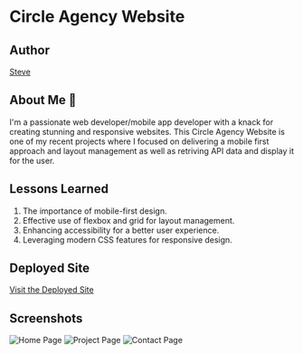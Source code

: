 # Circle Agency Website

## Author
[Steve](https://github.com/SwaeZi)

## About Me 👋
I'm a passionate web developer/mobile app developer with a knack for creating stunning and responsive websites. This Circle Agency Website is one of my recent projects where I focused on delivering a mobile first approach and layout management as well as retriving API data and display it for the user.

## Lessons Learned
1. The importance of mobile-first design.
2. Effective use of flexbox and grid for layout management.
3. Enhancing accessibility for a better user experience.
4. Leveraging modern CSS features for responsive design.

## Deployed Site
[Visit the Deployed Site](https://circleagencybysteve.netlify.app/)

## Screenshots
![Home Page](assets/screenshots/landingpage.png)
![Project Page](assets/screenshots/projectpage.png)
![Contact Page](assets/screenshots/contactuspage.png)
